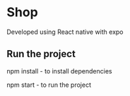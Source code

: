 # Shop

Developed using React native with expo

## Run the project

npm install - to install dependencies

npm start - to run the project
